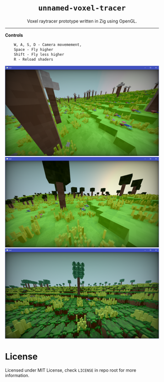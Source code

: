 <div align="center">
    <h1><code>unnamed-voxel-tracer</code></h1>
        Voxel raytracer prototype written in Zig using OpenGL.
    <hr>
</div>

**Controls**
```
    W, A, S, D - Camera movemement,
    Space - Fly higher
    Shift - Fly less higher
    R - Reload shaders
```

![screenshot](assets/voxl_screenshot.png)
![screenshot](assets/voxl_screenshot_2.png)
![screenshot](assets/voxl_screenshot_3.png)

# License

Licensed under MIT License, check `LICENSE` in repo root for more information.